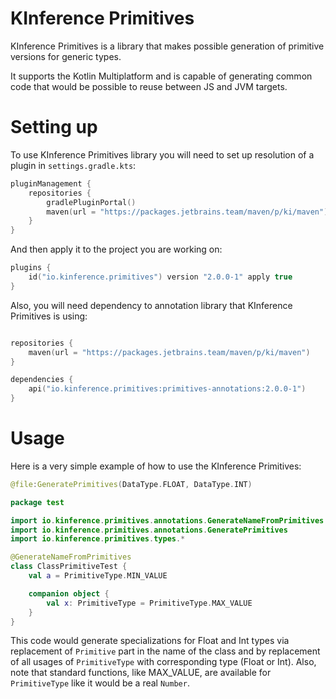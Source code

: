# KInference Primitives

KInference Primitives is a library that makes possible generation of primitive versions for generic types.

It supports the Kotlin Multiplatform and is capable of generating common code that would be possible to reuse between JS and JVM targets.

# Setting up

To use KInference Primitives library you will need to set up resolution of a plugin in `settings.gradle.kts`:

```kotlin
pluginManagement {
    repositories {
        gradlePluginPortal()
        maven(url = "https://packages.jetbrains.team/maven/p/ki/maven")
    }
}
```

And then apply it to the project you are working on:

```kotlin
plugins {
    id("io.kinference.primitives") version "2.0.0-1" apply true
}
```

Also, you will need dependency to annotation library that KInference Primitives is using:

```kotlin

repositories {
    maven(url = "https://packages.jetbrains.team/maven/p/ki/maven")
}

dependencies {
    api("io.kinference.primitives:primitives-annotations:2.0.0-1")
}
```

# Usage

Here is a very simple example of how to use the KInference Primitives:

```kotlin
@file:GeneratePrimitives(DataType.FLOAT, DataType.INT)

package test

import io.kinference.primitives.annotations.GenerateNameFromPrimitives
import io.kinference.primitives.annotations.GeneratePrimitives
import io.kinference.primitives.types.*

@GenerateNameFromPrimitives
class ClassPrimitiveTest {
    val a = PrimitiveType.MIN_VALUE

    companion object {
        val x: PrimitiveType = PrimitiveType.MAX_VALUE
    }
}
```

This code would generate specializations for Float and Int types via replacement of `Primitive` part in the name of the class and by replacement of all usages
of `PrimitiveType` with corresponding type (Float or Int). Also, note that standard functions, like MAX_VALUE, are available for `PrimitiveType` like it would
be a real `Number`.

